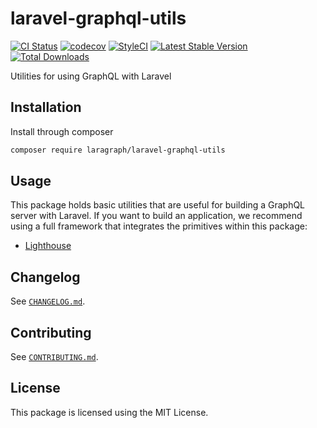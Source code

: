 # laravel-graphql-utils

[![CI Status](https://github.com/laragraph/laravel-graphql-utils/workflows/Continuous%20Integration/badge.svg)](https://github.com/laragraph/laravel-graphql-utils/actions)
[![codecov](https://codecov.io/gh/laragraph/laravel-graphql-utils/branch/master/graph/badge.svg)](https://codecov.io/gh/laragraph/laravel-graphql-utils)
[![StyleCI](https://github.styleci.io/repos/228471198/shield?branch=master)](https://github.styleci.io/repos/228471198)
[![Latest Stable Version](https://poser.pugx.org/laragraph/laravel-graphql-utils/v/stable)](https://packagist.org/packages/laragraph/laravel-graphql-utils)
[![Total Downloads](https://poser.pugx.org/laragraph/laravel-graphql-utils/downloads)](https://packagist.org/packages/laragraph/laravel-graphql-utils)

Utilities for using GraphQL with Laravel

## Installation

Install through composer

```bash
composer require laragraph/laravel-graphql-utils
```

## Usage

This package holds basic utilities that are useful for building a GraphQL server with Laravel.
If you want to build an application, we recommend using a full framework that integrates the
primitives within this package:

- [Lighthouse](https://github.com/nuwave/lighthouse)

## Changelog

See [`CHANGELOG.md`](CHANGELOG.md).

## Contributing

See [`CONTRIBUTING.md`](.github/CONTRIBUTING.md).

## License

This package is licensed using the MIT License.
